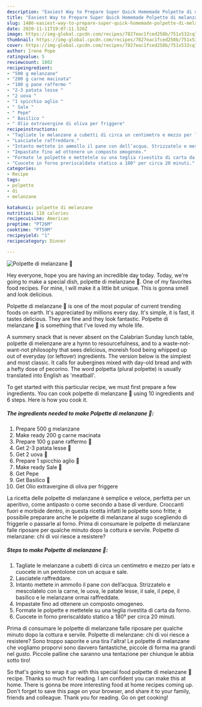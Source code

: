 ```yaml
---
description: "Easiest Way to Prepare Super Quick Homemade Polpette di melanzane 🍆"
title: "Easiest Way to Prepare Super Quick Homemade Polpette di melanzane 🍆"
slug: 1486-easiest-way-to-prepare-super-quick-homemade-polpette-di-melanzane
date: 2020-11-11T19:07:11.526Z
image: https://img-global.cpcdn.com/recipes/7827eac1fced258b/751x532cq70/polpette-di-melanzane-🍆-recipe-main-photo.jpg
thumbnail: https://img-global.cpcdn.com/recipes/7827eac1fced258b/751x532cq70/polpette-di-melanzane-🍆-recipe-main-photo.jpg
cover: https://img-global.cpcdn.com/recipes/7827eac1fced258b/751x532cq70/polpette-di-melanzane-🍆-recipe-main-photo.jpg
author: Irene Pope
ratingvalue: 5
reviewcount: 1802
recipeingredient:
- "500 g melanzane"
- "200 g carne macinata"
- "100 g pane raffermo "
- "2-3 patata lesse "
- "2 uova "
- "1 spicchio aglio "
- " Sale "
- " Pepe"
- " Basilico "
- " Olio extravergine di oliva per friggere"
recipeinstructions:
- "Tagliate le melanzane a cubetti di circa un centimetro e mezzo per lato e cuocete in un pentolone con un acqua e sale."
- "Lasciatele raffreddare."
- "Intanto mettete in ammollo il pane con dell’acqua. Strizzatelo e mescolatelo con la carne, le uova, le patate lesse, il sale, il pepe, il basilico e le melanzane ormai raffreddate."
- "Impastate fino ad ottenere un composto omogeneo."
- "Formate le polpette e mettetele su una teglia rivestita di carta da forno."
- "Cuocete in forno preriscaldato statico a 180° per circa 20 minuti."
categories:
- Recipe
tags:
- polpette
- di
- melanzane

katakunci: polpette di melanzane 
nutrition: 118 calories
recipecuisine: American
preptime: "PT26M"
cooktime: "PT59M"
recipeyield: "1"
recipecategory: Dinner

---
```



![Polpette di melanzane 🍆](https://img-global.cpcdn.com/recipes/7827eac1fced258b/751x532cq70/polpette-di-melanzane-🍆-recipe-main-photo.jpg)

Hey everyone, hope you are having an incredible day today. Today, we're going to make a special dish, polpette di melanzane 🍆. One of my favorites food recipes. For mine, I will make it a little bit unique. This is gonna smell and look delicious.

Polpette di melanzane 🍆 is one of the most popular of current trending foods on earth. It's appreciated by millions every day. It's simple, it is fast, it tastes delicious. They are fine and they look fantastic. Polpette di melanzane 🍆 is something that I've loved my whole life.

A summery snack that is never absent on the Calabrian Sunday lunch table, polpette di melenzane are a hymn to resourcefulness, and to a waste-not-want-not philosophy that sees delicious, moreish food being whipped up out of everyday (or leftover) ingredients. The version below is the simplest and most classic. It calls for aubergines mixed with day-old bread and with a hefty dose of pecorino. The word polpetta (plural polpette) is usually translated into English as &#39;meatball&#39;.


To get started with this particular recipe, we must first prepare a few ingredients. You can cook polpette di melanzane 🍆 using 10 ingredients and 6 steps. Here is how you cook it.

<!--inarticleads1-->

##### The ingredients needed to make Polpette di melanzane 🍆:

1. Prepare 500 g melanzane
1. Make ready 200 g carne macinata
1. Prepare 100 g pane raffermo 🥖
1. Get 2-3 patata lesse 🥔
1. Get 2 uova 🥚
1. Prepare 1 spicchio aglio 🧄
1. Make ready  Sale 🧂
1. Get  Pepe
1. Get  Basilico 🌿
1. Get  Olio extravergine di oliva per friggere


La ricetta delle polpette di melanzane è semplice e veloce, perfetta per un aperitivo, come antipasto o come secondo a base di verdure. Croccanti fuori e morbide dentro, in questa ricetta infatti le polpette sono fritte; è possibile preparare anche le polpette di melanzane al sugo scegliendo di friggerle o passarle al forno. Prima di consumare le polpette di melanzane falle riposare per qualche minuto dopo la cottura e servile. Polpette di melanzane: chi di voi riesce a resistere? 

<!--inarticleads2-->

##### Steps to make Polpette di melanzane 🍆:

1. Tagliate le melanzane a cubetti di circa un centimetro e mezzo per lato e cuocete in un pentolone con un acqua e sale.
1. Lasciatele raffreddare.
1. Intanto mettete in ammollo il pane con dell’acqua. Strizzatelo e mescolatelo con la carne, le uova, le patate lesse, il sale, il pepe, il basilico e le melanzane ormai raffreddate.
1. Impastate fino ad ottenere un composto omogeneo.
1. Formate le polpette e mettetele su una teglia rivestita di carta da forno.
1. Cuocete in forno preriscaldato statico a 180° per circa 20 minuti.


Prima di consumare le polpette di melanzane falle riposare per qualche minuto dopo la cottura e servile. Polpette di melanzane: chi di voi riesce a resistere? Sono troppo saporite e una tira l&#39;altra! Le polpette di melanzane che vogliamo proporvi sono davvero fantastiche, piccole di forma ma grandi nel gusto. Piccole palline che saranno una tentazione per chiunque le abbia sotto tiro! 

So that's going to wrap it up with this special food polpette di melanzane 🍆 recipe. Thanks so much for reading. I am confident you can make this at home. There is gonna be more interesting food at home recipes coming up. Don't forget to save this page on your browser, and share it to your family, friends and colleague. Thank you for reading. Go on get cooking!
